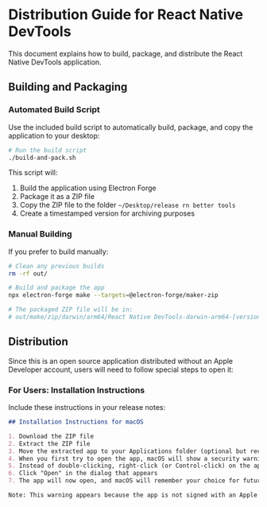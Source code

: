 # Distribution Guide for React Native DevTools

This document explains how to build, package, and distribute the React Native DevTools application.

## Building and Packaging

### Automated Build Script

Use the included build script to automatically build, package, and copy the application to your desktop:

```bash
# Run the build script
./build-and-pack.sh
```

This script will:

1. Build the application using Electron Forge
2. Package it as a ZIP file
3. Copy the ZIP file to the folder `~/Desktop/release rn better tools`
4. Create a timestamped version for archiving purposes

### Manual Building

If you prefer to build manually:

```bash
# Clean any previous builds
rm -rf out/

# Build and package the app
npx electron-forge make --targets=@electron-forge/maker-zip

# The packaged ZIP file will be in:
# out/make/zip/darwin/arm64/React Native DevTools-darwin-arm64-[version].zip
```

## Distribution

Since this is an open source application distributed without an Apple Developer account, users will need to follow special steps to open it:

### For Users: Installation Instructions

Include these instructions in your release notes:

```markdown
## Installation Instructions for macOS

1. Download the ZIP file
2. Extract the ZIP file
3. Move the extracted app to your Applications folder (optional but recommended)
4. When you first try to open the app, macOS will show a security warning
5. Instead of double-clicking, right-click (or Control-click) on the app and select "Open"
6. Click "Open" in the dialog that appears
7. The app will now open, and macOS will remember your choice for future launches

Note: This warning appears because the app is not signed with an Apple Developer certificate. This is a free, open source application, and I've chosen not to pay for Apple's developer program.
```
